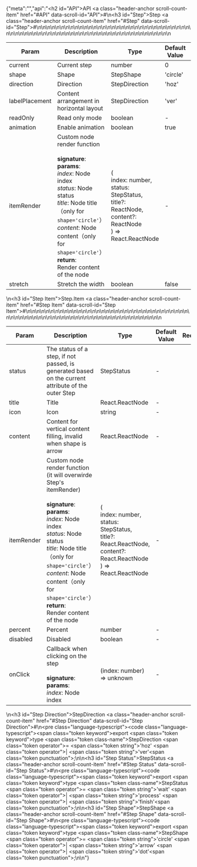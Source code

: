 {"meta":"","api":"<h2 id=\"API\">API <a class=\"header-anchor scroll-count-item\" href=\"#API\" data-scroll-id=\"API\">#</a></h2>\n<h3 id=\"Step\">Step <a class=\"header-anchor scroll-count-item\" href=\"#Step\" data-scroll-id=\"Step\">#</a></h3>\n<table>\n<thead>\n<tr>\n<th>Param</th>\n<th>Description</th>\n<th>Type</th>\n<th>Default Value</th>\n<th>Required</th>\n</tr>\n</thead>\n<tbody>\n<tr>\n<td>current</td>\n<td>Current step</td>\n<td>number</td>\n<td>0</td>\n<td></td>\n</tr>\n<tr>\n<td>shape</td>\n<td>Shape</td>\n<td>StepShape</td>\n<td>&apos;circle&apos;</td>\n<td></td>\n</tr>\n<tr>\n<td>direction</td>\n<td>Direction</td>\n<td>StepDirection</td>\n<td>&apos;hoz&apos;</td>\n<td></td>\n</tr>\n<tr>\n<td>labelPlacement</td>\n<td>Content arrangement in horizontal layout</td>\n<td>StepDirection</td>\n<td>&apos;ver&apos;</td>\n<td></td>\n</tr>\n<tr>\n<td>readOnly</td>\n<td>Read only mode</td>\n<td>boolean</td>\n<td>-</td>\n<td></td>\n</tr>\n<tr>\n<td>animation</td>\n<td>Enable animation</td>\n<td>boolean</td>\n<td>true</td>\n<td></td>\n</tr>\n<tr>\n<td>itemRender</td>\n<td>Custom node render function<br><br><strong>signature</strong>:<br><strong>params</strong>:<br><em>index</em>: Node index<br><em>status</em>: Node status<br><em>title</em>: Node title&#xFF08;only for <code>shape=&apos;circle&apos;</code>&#xFF09;<br><em>content</em>: Node content&#xFF08;only for <code>shape=&apos;circle&apos;</code>&#xFF09;<br><strong>return</strong>:<br>Render content of the node</td>\n<td>(<br> index: number,<br> status: StepStatus,<br> title?: ReactNode,<br> content?: ReactNode<br> ) =&gt; React.ReactNode</td>\n<td>-</td>\n<td></td>\n</tr>\n<tr>\n<td>stretch</td>\n<td>Stretch the width</td>\n<td>boolean</td>\n<td>false</td>\n<td></td>\n</tr>\n</tbody>\n</table>\n<h3 id=\"Step Item\">Step.Item <a class=\"header-anchor scroll-count-item\" href=\"#Step Item\" data-scroll-id=\"Step Item\">#</a></h3>\n<table>\n<thead>\n<tr>\n<th>Param</th>\n<th>Description</th>\n<th>Type</th>\n<th>Default Value</th>\n<th>Required</th>\n</tr>\n</thead>\n<tbody>\n<tr>\n<td>status</td>\n<td>The status of a step, if not passed, is generated based on the current attribute of the outer Step</td>\n<td>StepStatus</td>\n<td>-</td>\n<td></td>\n</tr>\n<tr>\n<td>title</td>\n<td>Title</td>\n<td>React.ReactNode</td>\n<td>-</td>\n<td></td>\n</tr>\n<tr>\n<td>icon</td>\n<td>Icon</td>\n<td>string</td>\n<td>-</td>\n<td></td>\n</tr>\n<tr>\n<td>content</td>\n<td>Content for vertical content filling, invalid when shape is arrow</td>\n<td>React.ReactNode</td>\n<td>-</td>\n<td></td>\n</tr>\n<tr>\n<td>itemRender</td>\n<td>Custom node render function (it will overwirde Step&apos;s itemRender)<br><br><strong>signature</strong>:<br><strong>params</strong>:<br><em>index</em>: Node index<br><em>status</em>: Node status<br><em>title</em>: Node title&#xFF08;only for <code>shape=&apos;circle&apos;</code>&#xFF09;<br><em>content</em>: Node content&#xFF08;only for <code>shape=&apos;circle&apos;</code>&#xFF09;<br><strong>return</strong>:<br>Render content of the node</td>\n<td>(<br> index: number,<br> status: StepStatus,<br> title?: React.ReactNode,<br> content?: React.ReactNode<br> ) =&gt; React.ReactNode</td>\n<td>-</td>\n<td></td>\n</tr>\n<tr>\n<td>percent</td>\n<td>Percent</td>\n<td>number</td>\n<td>-</td>\n<td></td>\n</tr>\n<tr>\n<td>disabled</td>\n<td>Disabled</td>\n<td>boolean</td>\n<td>-</td>\n<td></td>\n</tr>\n<tr>\n<td>onClick</td>\n<td>Callback when clicking on the step<br><br><strong>signature</strong>:<br><strong>params</strong>:<br><em>index</em>: Node index</td>\n<td>(index: number) =&gt; unknown</td>\n<td>-</td>\n<td></td>\n</tr>\n</tbody>\n</table>\n<h3 id=\"Step Direction\">StepDirection <a class=\"header-anchor scroll-count-item\" href=\"#Step Direction\" data-scroll-id=\"Step Direction\">#</a></h3>\n<pre class=\"language-typescript\"><code class=\"language-typescript\"><span class=\"token keyword\">export</span> <span class=\"token keyword\">type</span> <span class=\"token class-name\">StepDirection</span> <span class=\"token operator\">=</span> <span class=\"token string\">&apos;hoz&apos;</span> <span class=\"token operator\">|</span> <span class=\"token string\">&apos;ver&apos;</span><span class=\"token punctuation\">;</span>\n</code></pre>\n<h3 id=\"Step Status\">StepStatus <a class=\"header-anchor scroll-count-item\" href=\"#Step Status\" data-scroll-id=\"Step Status\">#</a></h3>\n<pre class=\"language-typescript\"><code class=\"language-typescript\"><span class=\"token keyword\">export</span> <span class=\"token keyword\">type</span> <span class=\"token class-name\">StepStatus</span> <span class=\"token operator\">=</span> <span class=\"token string\">&apos;wait&apos;</span> <span class=\"token operator\">|</span> <span class=\"token string\">&apos;process&apos;</span> <span class=\"token operator\">|</span> <span class=\"token string\">&apos;finish&apos;</span><span class=\"token punctuation\">;</span>\n</code></pre>\n<h3 id=\"Step Shape\">StepShape <a class=\"header-anchor scroll-count-item\" href=\"#Step Shape\" data-scroll-id=\"Step Shape\">#</a></h3>\n<pre class=\"language-typescript\"><code class=\"language-typescript\"><span class=\"token keyword\">export</span> <span class=\"token keyword\">type</span> <span class=\"token class-name\">StepShape</span> <span class=\"token operator\">=</span> <span class=\"token string\">&apos;circle&apos;</span> <span class=\"token operator\">|</span> <span class=\"token string\">&apos;arrow&apos;</span> <span class=\"token operator\">|</span> <span class=\"token string\">&apos;dot&apos;</span><span class=\"token punctuation\">;</span>\n</code></pre>\n"}
